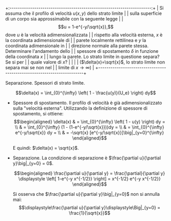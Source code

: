 +:---------------------------------------------------------------------:+
| Si assuma che il profilo di velocità $u(x,y)$ dello strato limite     |
| sulla superficie di un corpo sia approssimabile con la seguente legge |
| $$u = 1-e^{-y/\sqrt{x}},$$ dove $u$ è la velocità adimensionalizzata  |
| rispetto alla velocità esterna, $x$ è la coordinata adimensionale di  |
| parete localmente rettilinea e $y$ la coordinata adimensionale in     |
| direzione normale alla parete stessa. Determinare l'andamento dello   |
| spessore di spostamento $\delta$ in funzione della coordinata $x$     |
| lungo la parete. Lo strato limite in questione separa? Se si per      |
| quale valore di $x$?                                                  |
|                                                                       |
| ($\delta(x)=\sqrt{x}$, lo strato limite non separa mai se non nel     |
| limite di $x\rightarrow\infty$)                                       |
+-----------------------------------------------------------------------+

Separazione. Spessori di strato limite.

$$\delta(x) = \int_{0}^{\infty} \left( 1 - \frac{u(y)}{U_e} \right) dy$$

-   Spessore di spostamento. Il profilo di velocità è già
    adimensionalizzato sulla \"velocità esterna\". Utilizzando la
    definizione di spessore di spostamento, si ottiene:
    $$\begin{aligned}
      \delta(x) & = \int_{0}^{\infty} \left( 1 - u(y) \right) dy = \\
      & = \int_{0}^{\infty} (1 - (1-e^{-y/\sqrt{x}}))dy  = \\
      & = \int_{0}^{\infty} e^{-y/\sqrt{x}} dy = \\
      & = -\sqrt{x} [e^{-y/\sqrt{x}}]\big|_{y=0}^{\infty}
    \end{aligned}$$

    E quindi: $\delta(x) = \sqrt{x}$.

-   Separazione. La condizione di separazione è
    $\frac{\partial u}{\partial y}\big|_{y=0} = 0$.

    $$\begin{aligned}
      \frac{\partial u}{\partial y}  = 
      \frac{\partial}{\partial y} \displaystyle \left[   1-e^{-y x^{-1/2}} \right] = 
       x^{-1/2} e^{-y x^{-1/2}}
    \end{aligned}$$

    Si osserva che $\frac{\partial u}{\partial y}\big|_{y=0}$ non si
    annulla mai:
    $$\displaystyle\frac{\partial u}{\partial y}\displaystyle\Big|_{y=0} = \frac{1}{\sqrt{x}}$$
